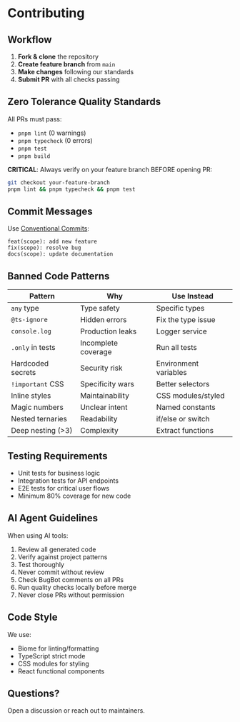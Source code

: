 # Contributing

## Workflow

1. **Fork & clone** the repository
2. **Create feature branch** from `main`
3. **Make changes** following our standards
4. **Submit PR** with all checks passing

## Zero Tolerance Quality Standards

All PRs must pass:
- `pnpm lint` (0 warnings)
- `pnpm typecheck` (0 errors)
- `pnpm test`
- `pnpm build`

**CRITICAL**: Always verify on your feature branch BEFORE opening PR:
```bash
git checkout your-feature-branch
pnpm lint && pnpm typecheck && pnpm test
```

## Commit Messages

Use [Conventional Commits](https://www.conventionalcommits.org/):
```
feat(scope): add new feature
fix(scope): resolve bug
docs(scope): update documentation
```

## Banned Code Patterns

| Pattern | Why | Use Instead |
|---------|-----|-------------|
| `any` type | Type safety | Specific types |
| `@ts-ignore` | Hidden errors | Fix the type issue |
| `console.log` | Production leaks | Logger service |
| `.only` in tests | Incomplete coverage | Run all tests |
| Hardcoded secrets | Security risk | Environment variables |
| `!important` CSS | Specificity wars | Better selectors |
| Inline styles | Maintainability | CSS modules/styled |
| Magic numbers | Unclear intent | Named constants |
| Nested ternaries | Readability | if/else or switch |
| Deep nesting (>3) | Complexity | Extract functions |

## Testing Requirements

- Unit tests for business logic
- Integration tests for API endpoints
- E2E tests for critical user flows
- Minimum 80% coverage for new code

## AI Agent Guidelines

When using AI tools:
1. Review all generated code
2. Verify against project patterns
3. Test thoroughly
4. Never commit without review
5. Check BugBot comments on all PRs
6. Run quality checks locally before merge
7. Never close PRs without permission

## Code Style

We use:
- Biome for linting/formatting
- TypeScript strict mode
- CSS modules for styling
- React functional components

## Questions?

Open a discussion or reach out to maintainers.